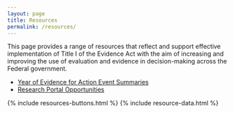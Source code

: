 ```yaml
---
layout: page
title: Resources
permalink: /resources/
---
```


<section class="usa-graphic-list">
  <div class="grid-container margin-0 padding-0">
    <div class="usa-graphic-list__row grid-row grid-gap">
    <p class="margin-bottom-0">This page provides a range of resources that reflect and support effective implementation of Title I of the Evidence Act with the aim of increasing and improving the use of evaluation and evidence in decision-making across the Federal government.</p>
    <div class="margin-left-3 margin-bottom-4">
        <ul>
            <li><a href="{{site.baseurl}}/resources/#resource=*&role=.year-of-evidence&content=*&year=*">Year of Evidence for Action Event Summaries</a></li>
            <li><a href="{{site.baseurl}}/resources/#resource=.portal-opportunities&role=*&content=*&year=*">Research Portal Opportunities</a></li>
        </ul>    
     </div>   
     </div>
  </div>
</section>

<section class="usa-graphic-list margin-bottom-4">
  <div class="grid-container margin-0 padding-0">
    <div class="usa-graphic-list__row grid-row grid-gap">
      {% include resources-buttons.html %}  
      {% include resource-data.html %}
    </div>
  </div>
</section>


